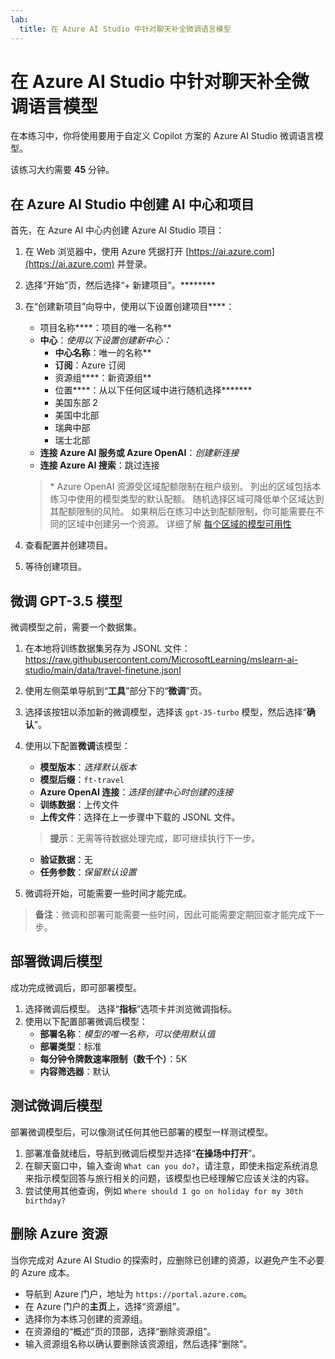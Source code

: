 ```yaml
---
lab:
  title: 在 Azure AI Studio 中针对聊天补全微调语言模型
---
```


# 在 Azure AI Studio 中针对聊天补全微调语言模型

在本练习中，你将使用要用于自定义 Copilot 方案的 Azure AI Studio 微调语言模型。

该练习大约需要 **45** 分钟。

## 在 Azure AI Studio 中创建 AI 中心和项目

首先，在 Azure AI 中心内创建 Azure AI Studio 项目：

1. 在 Web 浏览器中，使用 Azure 凭据打开 [https://ai.azure.com](https://ai.azure.com) 并登录。
1. 选择“开始”页，然后选择“+ 新建项目”。********
1. 在“创建新项目”向导中，使用以下设置创建项目****：
    - 项目名称****：项目的唯一名称**
    - **中心**：*使用以下设置创建新中心：*
        - **中心名称**：唯一的名称**
        - **订阅**：Azure 订阅
        - 资源组****：新资源组**
        - 位置****：从以下任何区域中进行随机选择******\*
        - 美国东部 2
        - 美国中北部
        - 瑞典中部
        - 瑞士北部
    - **连接 Azure AI 服务或 Azure OpenAI**：*创建新连接*
    - **连接 Azure AI 搜索**：跳过连接

    > \* Azure OpenAI 资源受区域配额限制在租户级别。 列出的区域包括本练习中使用的模型类型的默认配额。 随机选择区域可降低单个区域达到其配额限制的风险。 如果稍后在练习中达到配额限制，你可能需要在不同的区域中创建另一个资源。 详细了解 [每个区域的模型可用性](https://learn.microsoft.com/en-us/azure/ai-studio/concepts/fine-tuning-overview#azure-openai-models)

1. 查看配置并创建项目。
1. 等待创建项目。

## 微调 GPT-3.5 模型

微调模型之前，需要一个数据集。

1. 在本地将训练数据集另存为 JSONL 文件：https://raw.githubusercontent.com/MicrosoftLearning/mslearn-ai-studio/main/data/travel-finetune.jsonl
1. 使用左侧菜单导航到“**工具**”部分下的“**微调**”页。
1. 选择该按钮以添加新的微调模型，选择该 `gpt-35-turbo` 模型，然后选择“**确认**”。
1. 使用以下配置**微调**该模型：
    - **模型版本**：*选择默认版本*
    - **模型后缀**：`ft-travel`
    - **Azure OpenAI 连接**：*选择创建中心时创建的连接*
    - **训练数据**：上传文件
    - **上传文件**：选择在上一步骤中下载的 JSONL 文件。

    > **提示**：无需等待数据处理完成，即可继续执行下一步。

    - **验证数据**：无
    - **任务参数**：*保留默认设置*
1. 微调将开始，可能需要一些时间才能完成。

> **备注**：微调和部署可能需要一些时间，因此可能需要定期回查才能完成下一步。

## 部署微调后模型

成功完成微调后，即可部署模型。

1. 选择微调后模型。 选择“**指标**”选项卡并浏览微调指标。
1. 使用以下配置部署微调后模型：
    - **部署名称**：*模型的唯一名称，可以使用默认值*
    - **部署类型**：标准
    - **每分钟令牌数速率限制（数千个）**：5K
    - **内容筛选器**：默认

## 测试微调后模型

部署微调模型后，可以像测试任何其他已部署的模型一样测试模型。

1. 部署准备就绪后，导航到微调后模型并选择“**在操场中打开**”。
1. 在聊天窗口中，输入查询 `What can you do?`，请注意，即使未指定系统消息来指示模型回答与旅行相关的问题，该模型也已经理解它应该关注的内容。
1. 尝试使用其他查询，例如 `Where should I go on holiday for my 30th birthday?`

## 删除 Azure 资源

当你完成对 Azure AI Studio 的探索时，应删除已创建的资源，以避免产生不必要的 Azure 成本。

- 导航到 Azure 门户，地址为 `https://portal.azure.com`[](https://portal.azure.com)。
- 在 Azure 门户的**主页**上，选择“资源组”。
- 选择你为本练习创建的资源组。
- 在资源组的“概述”页的顶部，选择“删除资源组”。
- 输入资源组名称以确认要删除该资源组，然后选择“删除”。
